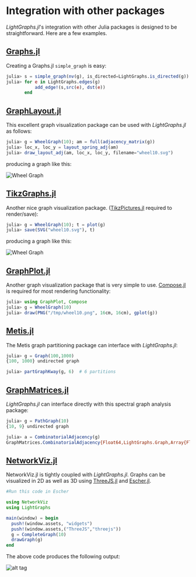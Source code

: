 # Integration with other packages

*LightGraphs.jl*'s integration with other Julia packages is designed to be straightforward. Here are a few examples.

## [Graphs.jl](http://github.com/JuliaLang/Graphs.jl)

Creating a Graphs.jl `simple_graph` is easy:

```julia
julia> s = simple_graph(nv(g), is_directed=LightGraphs.is_directed(g))
julia> for e in LightGraphs.edges(g)
           add_edge!(s,src(e), dst(e))
       end
```

## [GraphLayout.jl](https://github.com/IainNZ/GraphLayout.jl)

This excellent graph visualization package can be used with *LightGraphs.jl*
as follows:

```julia
julia> g = WheelGraph(10); am = full(adjacency_matrix(g))
julia> loc_x, loc_y = layout_spring_adj(am)
julia> draw_layout_adj(am, loc_x, loc_y, filename="wheel10.svg")
```

producing a graph like this:

![Wheel Graph](https://cloud.githubusercontent.com/assets/941359/8960521/35582c1e-35c5-11e5-82d7-cd641dff424c.png)

## [TikzGraphs.jl](https://github.com/sisl/TikzGraphs.jl)

Another nice graph visualization package. ([TikzPictures.jl](https://github.com/sisl/TikzPictures.jl)
required to render/save):

```julia
julia> g = WheelGraph(10); t = plot(g)
julia> save(SVG("wheel10.svg"), t)
```

producing a graph like this:

![Wheel Graph](https://cloud.githubusercontent.com/assets/941359/8960499/17f703c0-35c5-11e5-935e-044be51bc531.png)

## [GraphPlot.jl](https://github.com/afternone/GraphPlot.jl)

Another graph visualization package that is very simple to use.
[Compose.jl](https://github.com/dcjones/Compose.jl) is required for most rendering functionality:

```julia
julia> using GraphPlot, Compose
julia> g = WheelGraph(10)
julia> draw(PNG("/tmp/wheel10.png", 16cm, 16cm), gplot(g))
```

## [Metis.jl](https://github.com/JuliaSparse/Metis.jl)

The Metis graph partitioning package can interface with *LightGraphs.jl*:

```julia
julia> g = Graph(100,1000)
{100, 1000} undirected graph

julia> partGraphKway(g, 6)  # 6 partitions
```

## [GraphMatrices.jl](https://github.com/jpfairbanks/GraphMatrices.jl)

*LightGraphs.jl* can interface directly with this spectral graph analysis
package:

```julia
julia> g = PathGraph(10)
{10, 9} undirected graph

julia> a = CombinatorialAdjacency(g)
GraphMatrices.CombinatorialAdjacency{Float64,LightGraphs.Graph,Array{Float64,1}}({10, 9} undirected graph,[1.0,2.0,2.0,2.0,2.0,2.0,2.0,2.0,2.0,1.0])
```

## [NetworkViz.jl](https://github.com/abhijithanilkumar/NetworkViz.jl)

NetworkViz.jl is tightly coupled with *LightGraphs.jl*. Graphs can be visualized in 2D as well as 3D using [ThreeJS.jl](https://github.com/rohitvarkey/ThreeJS.jl) and [Escher.jl](https://github.com/shashi/Escher.jl).

```julia
#Run this code in Escher

using NetworkViz
using LightGraphs

main(window) = begin
  push!(window.assets, "widgets")
  push!(window.assets,("ThreeJS","threejs"))
  g = CompleteGraph(10)
  drawGraph(g)
end
```

The above code produces the following output:

![alt tag](https://raw.githubusercontent.com/abhijithanilkumar/NetworkViz.jl/master/examples/networkviz.gif)
